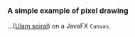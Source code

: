 ### A simple example of pixel drawing


...([Ulam spiral](https://en.wikipedia.org/wiki/Ulam_spiral)) on a JavaFX `Canvas`.
